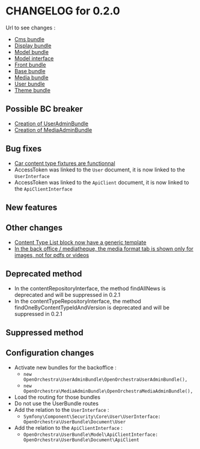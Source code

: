 # CHANGELOG for 0.2.0

Url to see changes : 

 - [Cms bundle](https://github.com/open-orchestra/open-orchestra-cms-bundle/compare/v0.1.4...v0.2.0)
 - [Display bundle](https://github.com/open-orchestra/open-orchestra-display-bundle/compare/v0.1.4...v0.2.0)
 - [Model bundle](https://github.com/open-orchestra/open-orchestra-model-bundle/compare/v0.1.4...v0.2.0)
 - [Model interface](https://github.com/open-orchestra/open-orchestra-model-interface/compare/v0.1.4...v0.2.0)
 - [Front bundle](https://github.com/open-orchestra/open-orchestra-front-bundle/compare/v0.1.4...v0.2.0)
 - [Base bundle](https://github.com/open-orchestra/open-orchestra-base-bundle/compare/v0.1.4...v0.2.0)
 - [Media bundle](https://github.com/open-orchestra/open-orchestra-media-bundle/compare/v0.1.4...v0.2.0)
 - [User bundle](https://github.com/open-orchestra/open-orchestra-user-bundle/compare/v0.1.4...v0.2.0)
 - [Theme bundle](https://github.com/open-orchestra/open-orchestra-theme-bundle/compare/v0.1.4...v0.2.0)

## Possible BC breaker

 - [Creation of UserAdminBundle](https://trello.com/c/sJljqlue/740-3-etq-dev-j-ai-acces-a-un-useradminbundle-mediaadminbundle-dans-le-cms-bundle)
 - [Creation of MediaAdminBundle](https://trello.com/c/sJljqlue/740-3-etq-dev-j-ai-acces-a-un-useradminbundle-mediaadminbundle-dans-le-cms-bundle)

## Bug fixes
 - [Car content type fixtures are functionnal](https://trello.com/c/4VASdtmr/835-1-etq-ubo-je-peux-editer-les-car-des-fixtures)
 - AccessToken was linked to the `User` document, it is now linked to the `UserInterface`
 - AccessToken was linked to the `ApiClient` document, it is now linked to the `ApiClientInterface`

## New features

## Other changes
 - [Content Type List block now have a generic template](https://trello.com/c/BwV1cldJ/859-2-etq-ufront-je-vois-un-block-contentlist-avec-un-template-generique)
 - [In the back office / mediatheque, the media format tab is shown only for images, not for pdfs or videos](https://trello.com/c/YAQFAdN4/839-1-etq-ubo-je-vois-l-onglet-crop-uniquement-pour-les-images)

## Deprecated method

 - In the contentRepositoryInterface, the method findAllNews is deprecated and will be suppressed in 0.2.1
 - In the contentTypeRepositoryInterface, the method findOneByContentTypeIdAndVersion is deprecated and will be suppressed in 0.2.1

## Suppressed method

## Configuration changes

 - Activate new bundles for the backoffice :
    - `new OpenOrchestra\UserAdminBundle\OpenOrchestraUserAdminBundle(),`
    - `new OpenOrchestra\MediaAdminBundle\OpenOrchestraMediaAdminBundle(),`
 - Load the routing for those bundles
 - Do not use the UserBundle routes
 - Add the relation to the `UserInterface` :
    - `Symfony\Component\Security\Core\User\UserInterface: OpenOrchestra\UserBundle\Document\User`
 - Add the relation to the `ApiClientInterface` :
    - `OpenOrchestra\UserBundle\Model\ApiClientInterface: OpenOrchestra\UserBundle\Document\ApiClient`
